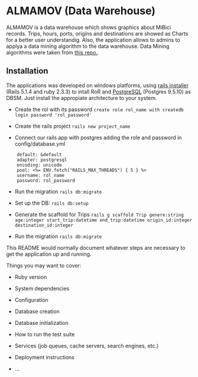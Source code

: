 # ALMAMOV (Data Warehouse)

ALMAMOV is a data warehouse which shows graphics about MiBici records. Trips, hours, ports, origins and destinations 
are showed as Charts for a better user understandig. Also, the application allows to admins to applya a data mining
algorithm to the data warehouse. Data Mining algorithms were taken from [this repo.](https://github.com/mstuefer/data_mining).

## Installation

The applications was developed on windows platforms, using [rails installer](http://railsinstaller.org/en) (Rails 5.1.4 and ruby 2.3.3) to intall RoR and  [PostgreSQL](https://www.postgresql.org/) (Postgres 9.5.10) as DBSM. Just install the appropiate architecture to your system.

* Create the rol with its password
 `create role rol_name with createdb login password 'rol_password'`

* Create the rails project
 `rails new project_name`

* Connect our rails app with postgres adding the role and password in config/database.yml
```
    default: &default
    adapter: postgresql
    encoding: unicode
    pool: <%= ENV.fetch("RAILS_MAX_THREADS") { 5 } %>
    username: rol_name
    password: rol_password
```

* Run the migration
 `rails db:migrate`

* Set up the DB:
 `rails db:setup`

* Generate the scaffold for Trips
 `rails g scaffold Trip genere:string age:integer start_trip:datetime end_trip:datetime origin_id:integer destination_id:integer`

* Run the migration
 `rails db:migrate`




This README would normally document whatever steps are necessary to get the
application up and running.

Things you may want to cover:

* Ruby version

* System dependencies

* Configuration

* Database creation

* Database initialization

* How to run the test suite

* Services (job queues, cache servers, search engines, etc.)

* Deployment instructions

* ...
